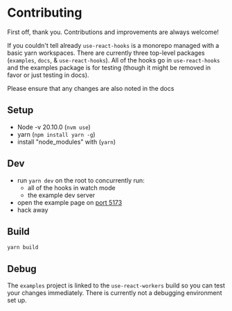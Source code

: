 # Contributing

First off, thank you. Contributions and improvements are always welcome!

If you couldn't tell already `use-react-hooks` is a monorepo managed with a basic yarn workspaces.
There are currently three top-level packages (`examples`, `docs`, & `use-react-hooks`). All of the hooks go in
`use-react-hooks` and the examples package is for testing (though it might be removed in favor or just testing in docs).

Please ensure that any changes are also noted in the docs

## Setup

- Node -v 20.10.0 (`nvm use`)
- yarn (`npm install yarn -g`)
- install "node_modules" with (`yarn`)

## Dev

- run `yarn dev` on the root to concurrently run:
  - all of the hooks in watch mode
  - the example dev server
- open the example page on [port 5173](http://localhost:5173/)
- hack away

## Build

`yarn build`

## Debug

The `examples` project is linked to the `use-react-workers` build so you can test your changes immediately.
There is currently not a debugging environment set up.
